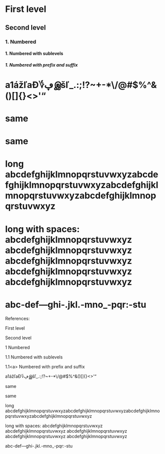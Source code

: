 # First level

## Second level

### 1. Numbered

#### 1. Numbered with sublevels

##### 1. Numbered with prefix and suffix

# a1ážľaƉ؇ڥஇšľ\_\.:;\!?~\+\-\*\\/@\#$%^&\(\)\[\]\{\}\<\>'“

# same

# same

# long abcdefghijklmnopqrstuvwxyzabcdefghijklmnopqrstuvwxyzabcdefghijklmnopqrstuvwxyzabcdefghijklmnopqrstuvwxyz

# long with spaces: abcdefghijklmnopqrstuvwxyz abcdefghijklmnopqrstuvwxyz abcdefghijklmnopqrstuvwxyz abcdefghijklmnopqrstuvwxyz abcdefghijklmnopqrstuvwxyz

# abc\-def—ghi\-\.jkl\.\-mno\_\-pqr:\-stu

References:

 First level

 Second level

1 Numbered

1\.1 Numbered with sublevels

1\.1\<a\> Numbered with prefix and suffix

 a1ážľaƉ؇ڥஇšľ\_\.:;\!?~\+\-\*\\/@\#$%^&\(\)\[\]\{\}\<\>'“

 same

 same

 long abcdefghijklmnopqrstuvwxyzabcdefghijklmnopqrstuvwxyzabcdefghijklmnopqrstuvwxyzabcdefghijklmnopqrstuvwxyz

long with spaces: abcdefghijklmnopqrstuvwxyz abcdefghijklmnopqrstuvwxyz abcdefghijklmnopqrstuvwxyz abcdefghijklmnopqrstuvwxyz abcdefghijklmnopqrstuvwxyz

abc\-def—ghi\-\.jkl\.\-mno\_\-pqr:\-stu

